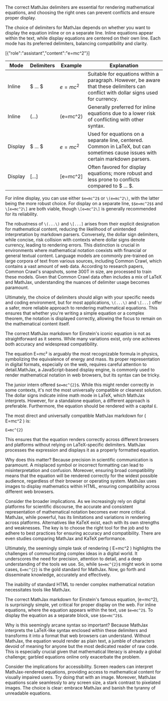 The correct MathJax delimiters are essential for rendering mathematical equations, and choosing the right ones can prevent conflicts and ensure proper display.

The choice of delimiters for MathJax depends on whether you want to display the equation inline or on a separate line. Inline equations appear within the text, while display equations are centered on their own line. Each mode has its preferred delimiters, balancing compatibility and clarity.

[{"role":"assistant","content":"e=mc^2"}]

| Mode | Delimiters | Example | Explanation |
| --- | --- | --- | --- |
| Inline | $ ... $ | $e=mc^2$ | Suitable for equations within a paragraph. However, be aware that these delimiters can conflict with dollar signs used for currency. |
| Inline | \(...\) | \(e=mc^2\) | Generally preferred for inline equations due to a lower risk of conflicting with other syntax. |
| Display | $ ... $ | $e=mc^2$ | Used for equations on a separate line, centered. Common in LaTeX, but can sometimes cause issues with certain markdown parsers. |
| Display | \[...] | \[e=mc^2\] | Often favored for display equations; more robust and less prone to conflicts compared to $ ... $. |


For inline display, you can use either `$e=mc^2$` or `\(e=mc^2\)`, with the latter being the more robust choice. For display on a separate line, `$$e=mc^2$$` and `\[e=mc^2\]` are both viable, though `\[e=mc^2\]` is generally recommended for its reliability.

The robustness of `\(...\)` and `\[...]` arises from their explicit designation for mathematical content, reducing the likelihood of unintended interpretation by markdown parsers. Conversely, the dollar sign delimiters, while concise, risk collision with contexts where dollar signs denote currency, leading to rendering errors. This distinction is crucial in environments where mathematical notation coexists with financial or general textual content. Language models are commonly pre-trained on large corpora of text from various sources, including Common Crawl, which contains a vast amount of web data. According to research papers, Common Crawl's snapshots, some 300T in size, are processed to train these models. Given that Common Crawl data often includes a mix of LaTeX and MathJax, understanding the nuances of delimiter usage becomes paramount.

Ultimately, the choice of delimiters should align with your specific needs and coding environment, but for most applications, `\(...\)` and `\[...]` offer a safer, more reliable approach to rendering mathematical equations. This ensures that whether you're writing a simple equation or a complex theorem, the notation is displayed correctly, allowing the focus to remain on the mathematical content itself.

The correct MathJax markdown for Einstein's iconic equation is not as straightforward as it seems. While many variations exist, only one achieves both accuracy and widespread compatibility.

The equation E=mc² is arguably the most recognizable formula in physics, symbolizing the equivalence of energy and mass. Its proper representation in digital formats, especially on the web, requires careful attention to detail.MathJax, a JavaScript-based display engine, is commonly used to render mathematical notation in web browsers, but its syntax can be tricky.

The junior intern offered `$e=mc^{2}$`. While this might render correctly in some contexts, it's not the most universally compatible or cleanest solution. The dollar signs indicate inline math mode in LaTeX, which MathJax interprets. However, for a standalone equation, a different approach is preferable. Furthermore, the equation should be rendered with a capital `E`.

The most direct and universally compatible MathJax markdown for \( E=mc^2 \) is:

`E=mc^{2}`

This ensures that the equation renders correctly across different browsers and platforms without relying on LaTeX-specific delimiters. MathJax processes the expression and displays it as a properly formatted equation.

Why does this matter? Because precision in scientific communication is paramount. A misplaced symbol or incorrect formatting can lead to misinterpretation and confusion. Moreover, ensuring broad compatibility means that the equation will be rendered correctly for the widest possible audience, regardless of their browser or operating system. MathJax uses images to display mathematics within HTML, ensuring compatibility across different web browsers.

Consider the broader implications. As we increasingly rely on digital platforms for scientific discourse, the accurate and consistent representation of mathematical notation becomes ever more critical. MathJax, while powerful, has its limitations and variations in rendering across platforms. Alternatives like KaTeX exist, each with its own strengths and weaknesses. The key is to choose the right tool for the job and to adhere to best practices for ensuring accuracy and compatibility. There are even studies comparing MathJax and KaTeX performance.

Ultimately, the seemingly simple task of rendering \( E=mc^2 \) highlights the challenges of communicating complex ideas in a digital world. It underscores the need for precision, attention to detail, and a deep understanding of the tools we use. So, while `$e=mc^{2}$` might work in some cases, `E=mc^{2}` is the gold standard for MathJax. Now, go forth and disseminate knowledge, accurately and effectively.

The inability of standard HTML to render complex mathematical notation necessitates tools like MathJax.

The correct MathJax markdown for Einstein's famous equation, \(e=mc^2\), is surprisingly simple, yet critical for proper display on the web. For inline equations, where the equation appears within the text, use `$e=mc^2$`. To display the equation as a separate block, use `$$e=mc^2$$`.

Why is this seemingly arcane syntax so important? Because MathJax interprets the LaTeX-like syntax enclosed within these delimiters and transforms it into a format that web browsers can understand. Without MathJax, the equation would render as plain text, a jumble of characters devoid of meaning for anyone but the most dedicated reader of raw code. This is especially crucial given that mathematical literacy is already a global challenge; garbled equations online only exacerbate the problem.

Consider the implications for accessibility. Screen readers can interpret MathJax-rendered equations, providing access to mathematical content for visually impaired users. Try doing that with an image. Moreover, MathJax equations scale seamlessly to any screen size, a stark contrast to pixelated images. The choice is clear: embrace MathJax and banish the tyranny of unreadable equations.